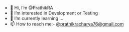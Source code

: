 - 👋 Hi, I’m @PrathikRA
- 👀 I’m interested in Development or Testing 
- 🌱 I’m currently learning ...
- 📫 How to reach me:- @prathikracharya76@gmail.com

<!---
PrathikRA/PrathikRA is a ✨ special ✨ repository because its `README.md` (this file) appears on your GitHub profile.
You can click the Preview link to take a look at your changes.
--->
